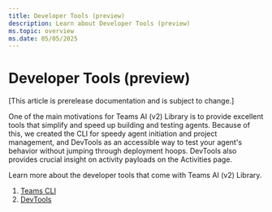 ```yaml
---
title: Developer Tools (preview)
description: Learn about Developer Tools (preview)
ms.topic: overview
ms.date: 05/05/2025
---
```


# Developer Tools (preview)

[This article is prerelease documentation and is subject to change.]

One of the main motivations for Teams AI (v2) Library is to provide excellent tools that simplify and speed up building and testing agents. Because of this, we created the CLI for speedy agent initiation and project management, and DevTools as an accessible way to test your agent's behavior without jumping through deployment hoops. DevTools also provides crucial insight on activity payloads on the Activities page.

Learn more about the developer tools that come with Teams AI (v2) Library.

1. [Teams CLI](./cli/overview.md)
2. [DevTools](./devtools/overview.md)